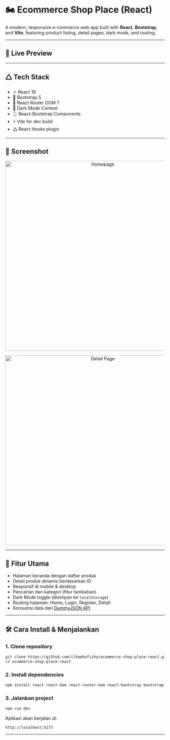 # 🏍️ Ecommerce Shop Place (React)

A modern, responsive e-commerce web app built with **React**, **Bootstrap**, and **Vite**, featuring product listing, detail pages, dark mode, and routing.

---

## 🔗 Live Preview



---

## 🛆 Tech Stack

- ⚛️ React 19
- 💅 Bootstrap 5
- 🧱 React Router DOM 7
- 🎨 Dark Mode Context
- 🩱 React-Bootstrap Components
- ⚡ Vite for dev build
- 🛆 React Hooks plugin

---
## 📸 Screenshot

<p align="center">
  <img src="https://github.com/user-attachments/assets/a73a3282-5c8a-4963-8571-155f2260847f" alt="Homepage" width="600"/>
</p>

<p align="center">
  <img src="https://github.com/user-attachments/assets/c0e1a6ba-31c6-4540-b9ab-c9b16189622b" alt="Detail Page" width="600"/>
</p>

---
## 🚀 Fitur Utama

- Halaman beranda dengan daftar produk
- Detail produk dinamis berdasarkan ID
- Responsif di mobile & desktop
- Pencarian dan kategori (fitur tambahan)
- Dark Mode toggle (disimpan ke `localStorage`)
- Routing halaman: Home, Login, Register, Detail
- Konsumsi data dari [DummyJSON API](https://dummyjson.com)

---

## 🛠️ Cara Install & Menjalankan

### 1. Clone repository

```bash
git clone https://github.com/ilhamhafizha/ecommerce-shop-place-react.git
cd ecommerce-shop-place-react
```

### 2. Install dependencies

```bash
npm install react react-dom react-router-dom react-bootstrap bootstrap react-icons

```

### 3. Jalankan project

```bash
npm run dev
```

Aplikasi akan berjalan di:

```
http://localhost:5173
```

---
